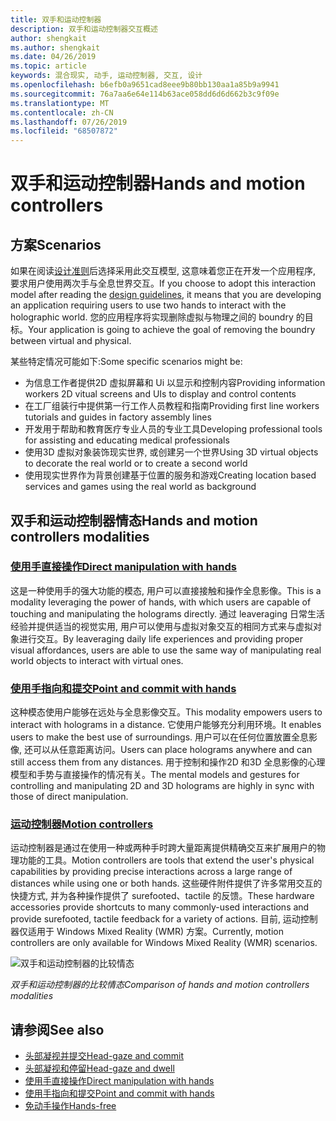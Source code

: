 ```yaml
---
title: 双手和运动控制器
description: 双手和运动控制器交互概述
author: shengkait
ms.author: shengkait
ms.date: 04/26/2019
ms.topic: article
keywords: 混合现实, 动手, 运动控制器, 交互, 设计
ms.openlocfilehash: b6efb0a9651cad8eee9b80bb130aa1a85b9a9941
ms.sourcegitcommit: 76a7aa6e64e114b63ace058dd6d6d662b3c9f09e
ms.translationtype: MT
ms.contentlocale: zh-CN
ms.lasthandoff: 07/26/2019
ms.locfileid: "68507872"
---
```

# <a name="hands-and-motion-controllers"></a><span data-ttu-id="700cf-104">双手和运动控制器</span><span class="sxs-lookup"><span data-stu-id="700cf-104">Hands and motion controllers</span></span>
## <a name="scenarios"></a><span data-ttu-id="700cf-105">方案</span><span class="sxs-lookup"><span data-stu-id="700cf-105">Scenarios</span></span>
<span data-ttu-id="700cf-106">如果在阅读[设计准则](interaction-fundamentals.md)后选择采用此交互模型, 这意味着您正在开发一个应用程序, 要求用户使用两次手与全息世界交互。</span><span class="sxs-lookup"><span data-stu-id="700cf-106">If you choose to adopt this interaction model after reading the [design guidelines](interaction-fundamentals.md), it means that you are developing an application requiring users to use two hands to interact with the holographic world.</span></span> <span data-ttu-id="700cf-107">您的应用程序将实现删除虚拟与物理之间的 boundry 的目标。</span><span class="sxs-lookup"><span data-stu-id="700cf-107">Your application is going to achieve the goal of removing the boundry between virtual and physical.</span></span>

<span data-ttu-id="700cf-108">某些特定情况可能如下:</span><span class="sxs-lookup"><span data-stu-id="700cf-108">Some specific scenarios might be:</span></span>
* <span data-ttu-id="700cf-109">为信息工作者提供2D 虚拟屏幕和 Ui 以显示和控制内容</span><span class="sxs-lookup"><span data-stu-id="700cf-109">Providing information workers 2D vitual screens and UIs to display and control contents</span></span>
* <span data-ttu-id="700cf-110">在工厂组装行中提供第一行工作人员教程和指南</span><span class="sxs-lookup"><span data-stu-id="700cf-110">Providing first line workers tutorials and guides in factory assembly lines</span></span>
* <span data-ttu-id="700cf-111">开发用于帮助和教育医疗专业人员的专业工具</span><span class="sxs-lookup"><span data-stu-id="700cf-111">Developing professional tools for assisting and educating medical professionals</span></span>  
* <span data-ttu-id="700cf-112">使用3D 虚拟对象装饰现实世界, 或创建另一个世界</span><span class="sxs-lookup"><span data-stu-id="700cf-112">Using 3D virtual objects to decorate the real world or to create a second world</span></span> 
* <span data-ttu-id="700cf-113">使用现实世界作为背景创建基于位置的服务和游戏</span><span class="sxs-lookup"><span data-stu-id="700cf-113">Creating location based services and games using the real world as background</span></span>

## <a name="hands-and-motion-controllers-modalities"></a><span data-ttu-id="700cf-114">双手和运动控制器情态</span><span class="sxs-lookup"><span data-stu-id="700cf-114">Hands and motion controllers modalities</span></span>
### <a name="direct-manipulation-with-handsdirect-manipulationmd"></a>[<span data-ttu-id="700cf-115">使用手直接操作</span><span class="sxs-lookup"><span data-stu-id="700cf-115">Direct manipulation with hands</span></span>](direct-manipulation.md)
<span data-ttu-id="700cf-116">这是一种使用手的强大功能的模态, 用户可以直接接触和操作全息影像。</span><span class="sxs-lookup"><span data-stu-id="700cf-116">This is a modality leveraging the power of hands, with which users are capable of touching and manipulating the holograms directly.</span></span> <span data-ttu-id="700cf-117">通过 leaveraging 日常生活经验并提供适当的视觉实用, 用户可以使用与虚拟对象交互的相同方式来与虚拟对象进行交互。</span><span class="sxs-lookup"><span data-stu-id="700cf-117">By leaveraging daily life experiences and providing proper visual affordances, users are able to use the same way of manipulating real world objects to interact with virtual ones.</span></span>   

### <a name="point-and-commit-with-handspoint-and-commitmd"></a>[<span data-ttu-id="700cf-118">使用手指向和提交</span><span class="sxs-lookup"><span data-stu-id="700cf-118">Point and commit with hands</span></span>](point-and-commit.md)
<span data-ttu-id="700cf-119">这种模态使用户能够在远处与全息影像交互。</span><span class="sxs-lookup"><span data-stu-id="700cf-119">This modality empowers users to interact with holograms in a distance.</span></span> <span data-ttu-id="700cf-120">它使用户能够充分利用环境。</span><span class="sxs-lookup"><span data-stu-id="700cf-120">It enables users to make the best use of surroundings.</span></span> <span data-ttu-id="700cf-121">用户可以在任何位置放置全息影像, 还可以从任意距离访问。</span><span class="sxs-lookup"><span data-stu-id="700cf-121">Users can place holograms anywhere and can still access them from any distances.</span></span> <span data-ttu-id="700cf-122">用于控制和操作2D 和3D 全息影像的心理模型和手势与直接操作的情况有关。</span><span class="sxs-lookup"><span data-stu-id="700cf-122">The mental models and gestures for controlling and manipulating 2D and 3D holograms are highly in sync with those of direct manipulation.</span></span>

### <a name="motion-controllersmotion-controllersmd"></a>[<span data-ttu-id="700cf-123">运动控制器</span><span class="sxs-lookup"><span data-stu-id="700cf-123">Motion controllers</span></span>](motion-controllers.md)
<span data-ttu-id="700cf-124">运动控制器是通过在使用一种或两种手时跨大量距离提供精确交互来扩展用户的物理功能的工具。</span><span class="sxs-lookup"><span data-stu-id="700cf-124">Motion controllers are tools that extend the user's physical capabilities by providing precise interactions across a large range of distances while using one or both hands.</span></span> <span data-ttu-id="700cf-125">这些硬件附件提供了许多常用交互的快捷方式, 并为各种操作提供了 surefooted、tactile 的反馈。</span><span class="sxs-lookup"><span data-stu-id="700cf-125">These hardware accessories provide shortcuts to many commonly-used interactions and provide surefooted, tactile feedback for a variety of actions.</span></span> <span data-ttu-id="700cf-126">目前, 运动控制器仅适用于 Windows Mixed Reality (WMR) 方案。</span><span class="sxs-lookup"><span data-stu-id="700cf-126">Currently, motion controllers are only available for Windows Mixed Reality (WMR) scenarios.</span></span> 

![双手和运动控制器的比较情态](images/Hands-and-controllers-720px.jpg)<br>

<span data-ttu-id="700cf-128">*双手和运动控制器的比较情态*</span><span class="sxs-lookup"><span data-stu-id="700cf-128">*Comparison of hands and motion controllers modalities*</span></span>

## <a name="see-also"></a><span data-ttu-id="700cf-129">请参阅</span><span class="sxs-lookup"><span data-stu-id="700cf-129">See also</span></span>
* [<span data-ttu-id="700cf-130">头部凝视并提交</span><span class="sxs-lookup"><span data-stu-id="700cf-130">Head-gaze and commit</span></span>](gaze-and-commit.md)
* [<span data-ttu-id="700cf-131">头部凝视和停留</span><span class="sxs-lookup"><span data-stu-id="700cf-131">Head-gaze and dwell</span></span>](gaze-and-dwell.md)
* [<span data-ttu-id="700cf-132">使用手直接操作</span><span class="sxs-lookup"><span data-stu-id="700cf-132">Direct manipulation with hands</span></span>](direct-manipulation.md)
* [<span data-ttu-id="700cf-133">使用手指向和提交</span><span class="sxs-lookup"><span data-stu-id="700cf-133">Point and commit with hands</span></span>](point-and-commit.md)
* [<span data-ttu-id="700cf-134">免动手操作</span><span class="sxs-lookup"><span data-stu-id="700cf-134">Hands-free</span></span>](hands-free.md)
